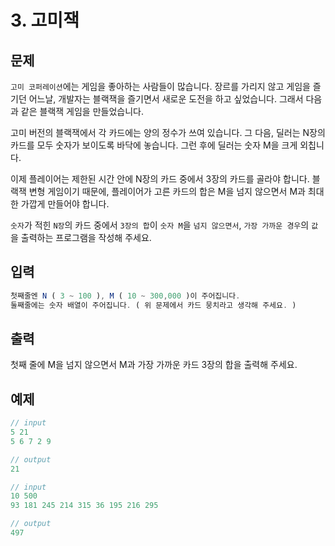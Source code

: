 # 3. 고미잭

## 문제

`고미 코퍼레이션`에는 게임을 좋아하는 사람들이 많습니다. 장르를 가리지 않고 게임을 즐기던 어느날, 개발자는 블랙잭을 즐기면서 새로운 도전을 하고 싶었습니다. 그래서 다음과 같은 블랙잭 게임을 만들었습니다.

고미 버전의 블랙잭에서 각 카드에는 양의 정수가 쓰여 있습니다. 그 다음, 딜러는 N장의 카드를 모두 숫자가 보이도록 바닥에 놓습니다. 그런 후에 딜러는 숫자 M을 크게 외칩니다.

이제 플레이어는 제한된 시간 안에 N장의 카드 중에서 3장의 카드를 골라야 합니다. 블랙잭 변형 게임이기 때문에, 플레이어가 고른 카드의 합은 M을 넘지 않으면서 M과 최대한 가깝게 만들어야 합니다.

`숫자`가 적힌 `N장`의 카드 중에서 `3장의 합`이 `숫자 M`을 `넘지 않으면서`, `가장 가까운 경우`의 `값`을 출력하는 프로그램을 작성해 주세요.

## 입력

```javascript
첫째줄엔 N ( 3 ~ 100 ), M ( 10 ~ 300,000 )이 주어집니다.
둘째줄에는 숫자 배열이 주어집니다. ( 위 문제에서 카드 뭉치라고 생각해 주세요. )
```

## 출력

첫째 줄에 M을 넘지 않으면서 M과 가장 가까운 카드 3장의 합을 출력해 주세요.

## 예제

```javascript
// input
5 21
5 6 7 2 9

// output
21
```

```javascript
// input
10 500
93 181 245 214 315 36 195 216 295

// output
497
```
